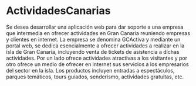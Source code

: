 # ActividadesCanarias

Se desea desarrollar una aplicación web para dar soporte a una empresa que intermedia en ofrecer actividades en Gran Canaria reuniendo
empresas y clientes en internet. La empresa se denomina GCActiva y mediante un portal web, se dedica esencialmente a ofrecer actividades
a realizar en la isla de Gran Canaria, incluyendo venta de tickets de asistencia a dichas actividades. Por un lado ofrece actividades atractivas a
los visitantes y por otro ofrece un medio de ofrecer en internet sus servicios a los empresarios del sector en la isla. Los productos incluyen
entradas a espectáculos, parques temáticos, tours guiados, senderismo, actividades gratuitas, etc.
